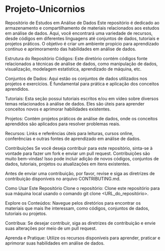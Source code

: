 # Projeto-Unicornios

Repositório de Estudos em Análise de Dados
Este repositório é dedicado ao armazenamento e compartilhamento de materiais relacionados aos estudos em análise de dados. Aqui, você encontrará uma variedade de recursos, desde códigos em diferentes linguagens até conjuntos de dados, tutoriais e projetos práticos. O objetivo é criar um ambiente propício para aprendizado contínuo e aprimoramento das habilidades em análise de dados.

Estrutura do Repositório
Códigos: Este diretório contém códigos fonte relacionados a técnicas de análise de dados, como manipulação de dados, visualização, modelagem estatística, aprendizado de máquina, etc.

Conjuntos de Dados: Aqui estão os conjuntos de dados utilizados nos projetos e exercícios. É fundamental para prática e aplicação dos conceitos aprendidos.

Tutoriais: Esta seção possui tutoriais escritos e/ou em vídeo sobre diversos temas relacionados à análise de dados. Eles são úteis para aprender conceitos novos e aprimorar habilidades existentes.

Projetos: Contém projetos práticos de análise de dados, onde os conceitos aprendidos são aplicados para resolver problemas reais.

Recursos: Links e referências úteis para leituras, cursos online, conferências e outras fontes de aprendizado em análise de dados.

Contribuições
Se você deseja contribuir para este repositório, sinta-se à vontade para fazer um fork e enviar um pull request. Contribuições são muito bem-vindas! Isso pode incluir adição de novos códigos, conjuntos de dados, tutoriais, projetos ou atualizações em itens existentes.

Antes de enviar uma contribuição, por favor, revise e siga as diretrizes de contribuição disponíveis no arquivo CONTRIBUTING.md.

Como Usar Este Repositório
Clone o repositório: Clone este repositório para sua máquina local usando o comando git clone <URL_do_repositório>.

Explore os Conteúdos: Navegue pelos diretórios para encontrar os materiais que mais lhe interessam, como códigos, conjuntos de dados, tutoriais ou projetos.

Contribua: Se desejar contribuir, siga as diretrizes de contribuição e envie suas alterações por meio de um pull request.

Aprenda e Pratique: Utilize os recursos disponíveis para aprender, praticar e aprimorar suas habilidades em análise de dados.

